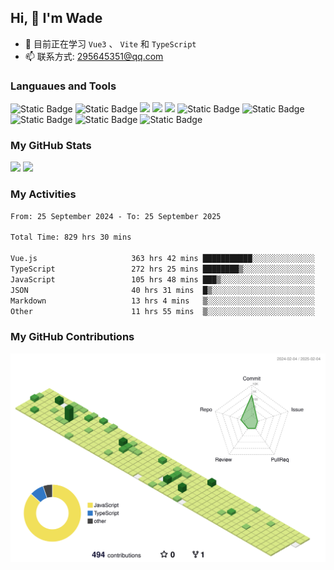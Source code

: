 ## Hi, 👋 I'm Wade

- 🌱 目前正在学习 `Vue3` 、 `Vite` 和 `TypeScript`
- 📫 联系方式: 295645351@qq.com

### Languaues and Tools

<span > 
  <img alt="Static Badge" src="https://img.shields.io/badge/Vue-%2342b883?style=flat-square&logo=Vue&logoColor=%23fff"> 
  <img alt="Static Badge" src="https://img.shields.io/badge/TypeScript-%230072b3?style=flat-square&logo=TypeScript&logoColor=%23fff"> 
  <img src="https://img.shields.io/badge/-JavaScript-F7DF1E?style=flat-square&logo=javascript&logoColor=white" /> 
  <img src="https://img.shields.io/badge/-HTML5-E34F26?style=flat-square&logo=html5&logoColor=white" /> 
  <img src="https://img.shields.io/badge/-CSS3-1572B6?style=flat-square&logo=css3" /> 
  <img alt="Static Badge" src="https://img.shields.io/badge/Webpack-%230072b3?style=flat-square&logo=webpack&logoColor=%23fff"> 
  <img alt="Static Badge" src="https://img.shields.io/badge/Vite-%239a60fe?style=flat-square&logo=vite&logoColor=%23fff"> 
  <img alt="Static Badge" src="https://img.shields.io/badge/Sass-%23c66394?style=flat-square&logo=Sass&logoColor=%23fff"> 
  <img alt="Static Badge" src="https://img.shields.io/badge/Visual_Studio_Code-007ACC?style=flat-square&logo=Visual-Studio-Code&logoColor=white"> 
  <img alt="Static Badge" src="https://img.shields.io/badge/Git-F05032?style=flat-square&logo=Git&logoColor=white">  
</span>


### My GitHub Stats

<div align="left">
  <img src="https://github-readme-stats.vercel.app/api?username=Cwd295645351&show_icons=true" /> 
  <img src="https://github-readme-stats.vercel.app/api/top-langs/?username=Cwd295645351&layout=compact&langs_count=6&text_color=000&icon_color=fff&theme=graywhite" />
</div>

### My Activities

<!--START_SECTION:waka-->

```txt
From: 25 September 2024 - To: 25 September 2025

Total Time: 829 hrs 30 mins

Vue.js                     363 hrs 42 mins ███████████░░░░░░░░░░░░░░   43.85 %
TypeScript                 272 hrs 25 mins ████████▒░░░░░░░░░░░░░░░░   32.84 %
JavaScript                 105 hrs 48 mins ███▒░░░░░░░░░░░░░░░░░░░░░   12.76 %
JSON                       40 hrs 31 mins  █▒░░░░░░░░░░░░░░░░░░░░░░░   04.89 %
Markdown                   13 hrs 4 mins   ▒░░░░░░░░░░░░░░░░░░░░░░░░   01.58 %
Other                      11 hrs 55 mins  ▒░░░░░░░░░░░░░░░░░░░░░░░░   01.44 %
```

<!--END_SECTION:waka-->

### My GitHub Contributions

![](./profile-3d-contrib/profile-green-animate.svg)
